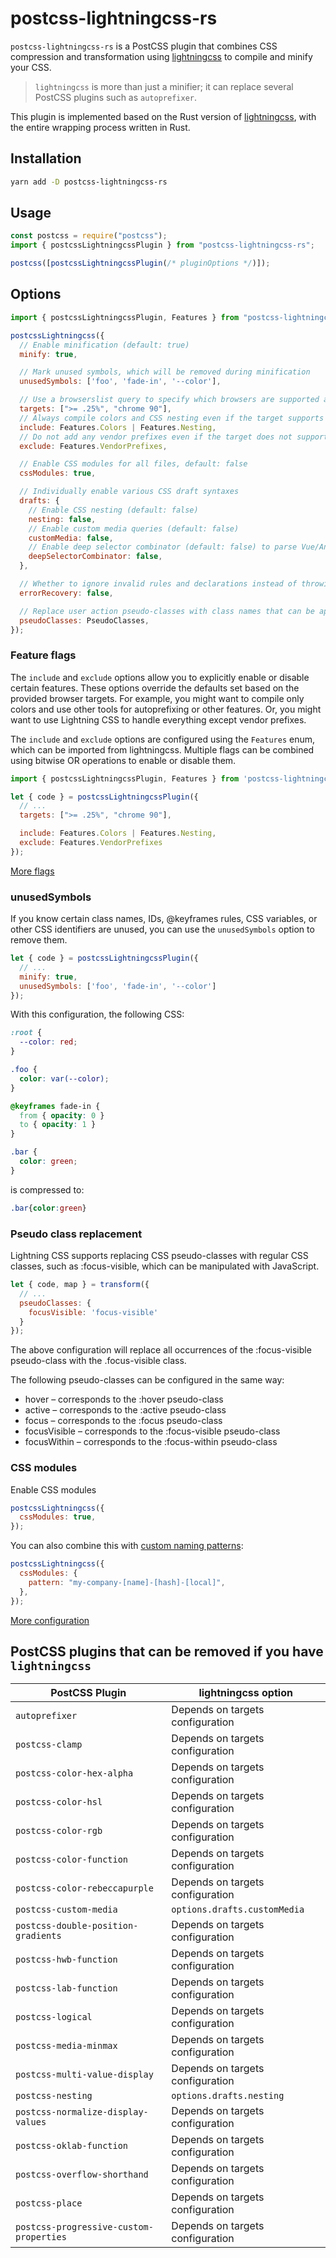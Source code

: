 # postcss-lightningcss-rs

`postcss-lightningcss-rs` is a PostCSS plugin that combines CSS compression and transformation using [lightningcss](https://lightningcss.dev/) to compile and minify your CSS.

> `lightningcss` is more than just a minifier; it can replace several PostCSS plugins such as `autoprefixer`.

This plugin is implemented based on the Rust version of [lightningcss](https://crates.io/crates/lightningcss), with the entire wrapping process written in Rust.

## Installation

```bash
yarn add -D postcss-lightningcss-rs
```

## Usage

```javascript
const postcss = require("postcss");
import { postcssLightningcssPlugin } from "postcss-lightningcss-rs";

postcss([postcssLightningcssPlugin(/* pluginOptions */)]);
```

## Options

```javascript
import { postcssLightningcssPlugin, Features } from "postcss-lightningcss-rs";

postcssLightningcss({
  // Enable minification (default: true)
  minify: true,

  // Mark unused symbols, which will be removed during minification
  unusedSymbols: ['foo', 'fade-in', '--color'],

  // Use a browserslist query to specify which browsers are supported and which features to compile
  targets: [">= .25%", "chrome 90"],
  // Always compile colors and CSS nesting even if the target supports them
  include: Features.Colors | Features.Nesting,
  // Do not add any vendor prefixes even if the target does not support them
  exclude: Features.VendorPrefixes,

  // Enable CSS modules for all files, default: false
  cssModules: true,

  // Individually enable various CSS draft syntaxes
  drafts: {
    // Enable CSS nesting (default: false)
    nesting: false,
    // Enable custom media queries (default: false)
    customMedia: false,
    // Enable deep selector combinator (default: false) to parse Vue/Angular >>> and /deep/ selector operators
    deepSelectorCombinator: false,
  },

  // Whether to ignore invalid rules and declarations instead of throwing an error. If enabled, warnings will be returned, and invalid rules or declarations will be omitted from the output code.
  errorRecovery: false,

  // Replace user action pseudo-classes with class names that can be applied with JavaScript.
  pseudoClasses: PseudoClasses,
});
```

### Feature flags

The `include` and `exclude` options allow you to explicitly enable or disable certain features. These options override the defaults set based on the provided browser targets. For example, you might want to compile only colors and use other tools for autoprefixing or other features. Or, you might want to use Lightning CSS to handle everything except vendor prefixes.

The `include` and `exclude` options are configured using the `Features` enum, which can be imported from lightningcss. Multiple flags can be combined using bitwise OR operations to enable or disable them.

```javascript
import { postcssLightningcssPlugin, Features } from 'postcss-lightningcss-rs';

let { code } = postcssLightningcssPlugin({
  // ...
  targets: [">= .25%", "chrome 90"],

  include: Features.Colors | Features.Nesting,
  exclude: Features.VendorPrefixes
});
```

[More flags](https://lightningcss.dev/transpilation.html#feature-flags)

### unusedSymbols

If you know certain class names, IDs, @keyframes rules, CSS variables, or other CSS identifiers are unused, you can use the `unusedSymbols` option to remove them.

```javascript
let { code } = postcssLightningcssPlugin({
  // ...
  minify: true,
  unusedSymbols: ['foo', 'fade-in', '--color']
});
```

With this configuration, the following CSS:

```css
:root {
  --color: red;
}

.foo {
  color: var(--color);
}

@keyframes fade-in {
  from { opacity: 0 }
  to { opacity: 1 }
}

.bar {
  color: green;
}
```

is compressed to:

```css
.bar{color:green}
```

### Pseudo class replacement

Lightning CSS supports replacing CSS pseudo-classes with regular CSS classes, such as :focus-visible, which can be manipulated with JavaScript.

```javascript
let { code, map } = transform({
  // ...
  pseudoClasses: {
    focusVisible: 'focus-visible'
  }
});
```

The above configuration will replace all occurrences of the :focus-visible pseudo-class with the .focus-visible class.

The following pseudo-classes can be configured in the same way:

- hover – corresponds to the :hover pseudo-class
- active – corresponds to the :active pseudo-class
- focus – corresponds to the :focus pseudo-class
- focusVisible – corresponds to the :focus-visible pseudo-class
- focusWithin – corresponds to the :focus-within pseudo-class

### CSS modules

Enable CSS modules

```javascript
postcssLightningcss({
  cssModules: true,
});
```

You can also combine this with [custom naming patterns](https://lightningcss.dev/css-modules.html#custom-naming-patterns):

```javascript
postcssLightningcss({
  cssModules: {
    pattern: "my-company-[name]-[hash]-[local]",
  },
});
```

[More configuration](https://lightningcss.dev/css-modules.html)

## PostCSS plugins that can be removed if you have `lightningcss`

| PostCSS Plugin                          | lightningcss option                      |
| --------------------------------------- | ---------------------------------------- |
| `autoprefixer`                          | Depends on targets configuration         |
| `postcss-clamp`                         | Depends on targets configuration         |
| `postcss-color-hex-alpha`               | Depends on targets configuration         |
| `postcss-color-hsl`                     | Depends on targets configuration         |
| `postcss-color-rgb`                     | Depends on targets configuration         |
| `postcss-color-function`                | Depends on targets configuration         |
| `postcss-color-rebeccapurple`           | Depends on targets configuration         |
| `postcss-custom-media`                  | `options.drafts.customMedia`             |
| `postcss-double-position-gradients`     | Depends on targets configuration         |
| `postcss-hwb-function`                  | Depends on targets configuration         |
| `postcss-lab-function`                  | Depends on targets configuration         |
| `postcss-logical`                       | Depends on targets configuration         |
| `postcss-media-minmax`                  | Depends on targets configuration         |
| `postcss-multi-value-display`           | Depends on targets configuration         |
| `postcss-nesting`                       | `options.drafts.nesting`                 |
| `postcss-normalize-display-values`      | Depends on targets configuration         |
| `postcss-oklab-function`                | Depends on targets configuration         |
| `postcss-overflow-shorthand`            | Depends on targets configuration         |
| `postcss-place`                         | Depends on targets configuration         |
| `postcss-progressive-custom-properties` | Depends on targets configuration         |
